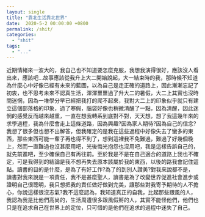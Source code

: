 ```yaml
---
layout: single
title: "靠北生活靠北世界"
date:  2020-5-2 00:00:00 +0800
permalink: /shit/
categories: 
  - "shit"
tags:
  - "..."
---
```


近期情緒來一波大的，我自己也不知道要怎麼克服，我想我演得很好，應該沒人看出來，應該吧...故事應該從我升上大二開始說起，大一結束時的我，那時候不知道為什麼心中好像已經有未來的藍圖，以為自己是走正確的道路上，因此漸漸忘記了初衷，也不思考未來不認真生活，渾渾噩噩過了升大二的暑假，大二上其實也沒時間迷惘，因為一堆學分早已經把我打的爬不起來，我對大二上的印象似乎就只有建立這個部落格的印象，過了寒假，腦袋好像也稍微清醒了一點，因為清醒，因此迷惘的感覺反而越來越重，一直在想我轉系到底對不對，天天想，想了我這幾年來的求學過程，我為什麼會走上這條道路，因為興趣?因為家人期待?因為自己的信念?我想了很多但也想不出解答，但我確定的是我在這些過程中好像失去了蠻多的東西，那些東西可能一輩子再也得不到了，想到這裡我不免難過，難過了好幾個晚上，然而一直難過也沒甚麼用吧，光後悔光抱怨也沒用吧，我是這樣告訴自己的，就先前進吧，至少確保自己有再往前。至於我是不是在自己適合的道路上我也不確定，可是我得到的結論是我不想再失去原本該屬於我的東西，以後的路我會記住這點。讀書的目的是什麼，是為了有好工作?為了的到別人讚美?對我來說都不是，讀書對我來說是一項責任，我不是甚麼聖人，讀書是為了改變世界促進社會進步或證明自己很聰明，我只想把我的責任做好做到完美，讓那些對我寄予期待的人不擔心，你說這樣很沒志氣?我不這麼認為，我知道真正的自我，比起那些跟風的人，我認為我是比他們高尚的，生活周遭很多跟風假掰的人，其實不能怪他們，他們也只是在追求自己在世界上的定位，只可惜的是他們在追求的過程中迷失了自己。


